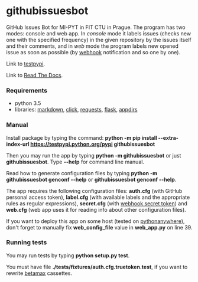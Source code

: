 # githubissuesbot
GitHub Issues Bot for MI-PYT in FIT CTU in Prague. The program has two modes: console and web app. In *console* mode it labels issues (checks new one with the specified frequency) in the given repository by the issues itself and their comments, and in *web* mode the program labels new opened issue as soon as possible (by [webhook](https://developer.github.com/webhooks/) notification and so one by one). 

Link to [testpypi](https://testpypi.python.org/pypi/githubissuesbot).

Link to [Read The Docs](https://readthedocs.org/projects/githubissuesbot/).

### Requirements
* python 3.5
* libraries: [markdown](https://pypi.python.org/pypi/Markdown), [click](http://click.pocoo.org/6/), [requests](http://docs.python-requests.org/en/master/), [flask](http://flask.pocoo.org/), [appdirs](https://pypi.python.org/pypi/appdirs)

### Manual
Install package by typing the command: **python -m pip install --extra-index-url https://testpypi.python.org/pypi githubissuesbot**

Then you may run the app by typing **python -m githubissuesbot** or just **githubissuesbot**. Type **--help** for command line manual.

Read how to generate configuration files by typing **python -m githubissuesbot genconf --help** or **githubissuesbot genconf --help**.

The app requires the following configuration files: **auth.cfg** (with GitHub personal access token), **label.cfg** (with available labels and the appropriate rules as regular expressions), **secret.cfg** (with [webhook secret token](https://developer.github.com/webhooks/securing/)) and **web.cfg** (web app uses it for reading info about other configuration files).

If you want to deploy this app on some host (tested on [pythonanywhere](https://www.pythonanywhere.com/)), don't forget to manually fix **web_config_file** value in **web_app.py** on line 39.

### Running tests
You may run tests by typing **python setup.py test**.

You must have file **./tests/fixtures/auth.cfg.truetoken.test**, if you want to rewrite [betamax](https://pypi.python.org/pypi/betamax) cassettes.
